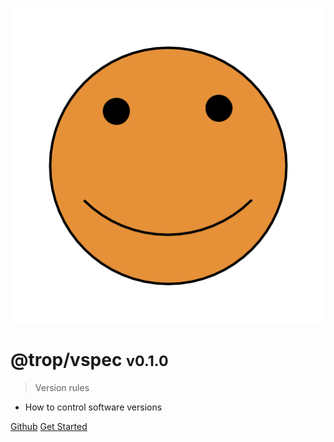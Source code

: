 ![logo](asset/logo.png)

# @trop/vspec <small>v0.1.0</small>

> Version rules

- How to control software versions

[Github](https://github.com/kevin-leptons/trop_vspec)
[Get Started](intro.md)
